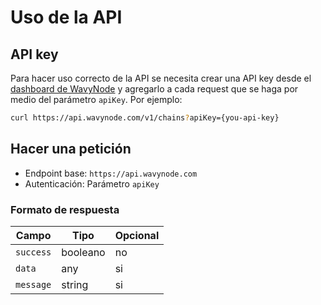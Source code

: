 # Uso de la API
## API key
Para hacer uso correcto de la API se necesita crear una API key desde el [dashboard de WavyNode](https://wavynode.com/dashboard) y agregarlo a cada request que se haga por medio del parámetro `apiKey`.
Por ejemplo:
```bash
curl https://api.wavynode.com/v1/chains?apiKey={you-api-key}
```

## Hacer una petición
* Endpoint base: `https://api.wavynode.com`
* Autenticación: Parámetro `apiKey`

### Formato de respuesta
| Campo | Tipo | Opcional | 
|-------|------|----------|
| `success` | booleano | no |
| `data` | any | si |
| `message` | string | si |
